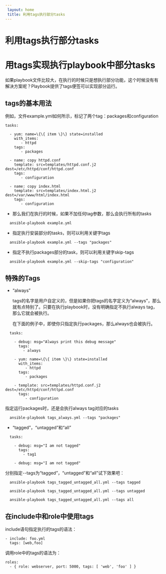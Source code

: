 ```yaml
---
 layout: home
 title: 利用tags执行部分tasks
---
```


# 利用tags执行部分tasks
# 用tags实现执行playbook中部分tasks

如果playbook文件比较大，在执行的时候只是想执行部分功能，这个时候没有有解决方案呢？Playbook提供了tags便签可以实现部分运行。

## tags的基本用法

例如，文件example.yml如何所示，标记了两个tag：packages和configuration

```
tasks:

  - yum: name=\{\{ item \}\} state=installed
    with_items:
       - httpd
    tags:
       - packages

  - name: copy httpd.conf
    template: src=templates/httpd.conf.j2 dest=/etc/httpd/conf/httpd.conf
    tags:
       - configuration

  - name: copy index.html
    template: src=templates/index.html.j2 dest=/var/www/html/index.html
    tags:
       - configuration
```

* 那么我们在执行的时候，如果不加任何tag参数，那么会执行所有的tasks

```
  ansible-playbook example.yml
```

* 指定执行安装部分的tasks，则可以利用关键字tags

```
  ansible-playbook example.yml --tags "packages"
```

* 指定不执行packages部分的task，则可以利用关键字skip-tags

```
  ansible-playbook example.yml --skip-tags "configuration"
```

## 特殊的Tags

* “always”

  tags的名字是用户自定义的，但是如果你把tags的名字定义为“always”，那么就有点特别了。只要在执行playbook时，没有明确指定不执行always tag，那么它就会被执行。

  在下面的例子中，即使你只指定执行packages，那么always也会被执行。

```
  tasks:

    - debug: msg="Always print this debug message"
      tags:
        - always

    - yum: name=\{\{ item \}\} state=installed
      with_items:
         - httpd
      tags:
         - packages

    - template: src=templates/httpd.conf.j2 dest=/etc/httpd/conf/httpd.conf
      tags:
         - configuration

```

  指定运行packages时，还是会执行always tag对应的tasks

```
  ansible-playbook tags_always.yml --tags "packages"
```

* “tagged”，“untagged”和“all”

```
  tasks:

    - debug: msg="I am not tagged"
      tags:
        - tag1

    - debug: msg="I am not tagged"

```

  分别指定--tags为“tagged”，“untagged”和“all”试下效果吧：

```
  ansible-playbook tags_tagged_untagged_all.yml --tags tagged
```

```
  ansible-playbook tags_tagged_untagged_all.yml --tags untagged
```

```
  ansible-playbook tags_tagged_untagged_all.yml --tags all
```

## 在include中和role中使用tags

include语句指定执行的tags的语法：

```
- include: foo.yml
  tags: [web,foo]

```

调用role中的tags的语法为：

```
roles:
  - { role: webserver, port: 5000, tags: [ 'web', 'foo' ] }

```



